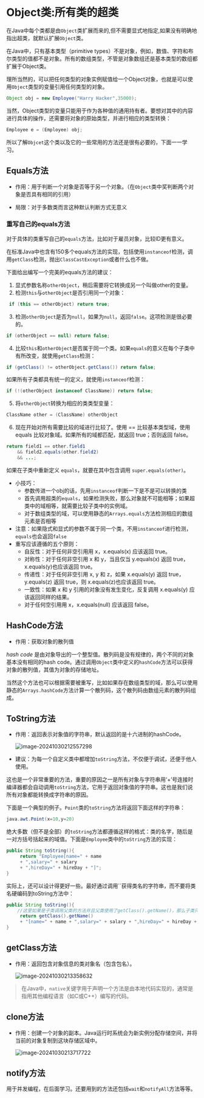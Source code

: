 # Object类:所有类的超类

在Java中每个类都是由`Object`类扩展而来的,但不需要显式地指定,如果没有明确地指出超类，就默认扩展`Object`类。

在Java中，只有基本类型（primitive types）不是对象，例如，数值、字符和布尔类型的值都不是对象。所有的数组类型，不管是对象数组还是基本类型的数组都扩展于Object类。

理所当然的，可以把任何类型的对象实例赋值给一个Object对象，也就是可以使用`Object`类型的变量引用任何类型的对象。
```java
Object obj = new Employee("Harry Hacker",35000);
```

当然，Object类型的变量只能用于作为各种值的通用持有者。要想对其中的内容进行具体的操作，还需要将对象的原始类型，并进行相应的类型转换：

```java
Employee e = (Employee) obj;
```

所以了解`Objcet`这个类以及它的一些常用的方法还是很有必要的，下面一一学习。

## Equals方法

- 作用：用于判断一个对象是否等于另一个对象。（在`Object`类中奖判断两个对象是否具有相同的引用）

- 局限：对于多数类而言这种默认判断方式无意义

  

### 重写自己的equals方法

  对于具体的类重写自己的`equals`方法，比如对于雇员对象，比较ID更有意义。

在标准Java中也含有150多个equals方法的实现，包括使用`instanceof`检测，调用`getClass`检测，抛出`ClassCastException`或者什么也不做。

下面给出编写一个完美的equals方法的建议：
1) 显式参数名称`otherObject`，稍后需要将它转换成另一个叫做other的变量。
2) 检测`this`与`otherObject`是否引用同一个对象：
 ```java
  if (this == otherObject) return true;
 ```
3) 检测`otherObject`是否为`null`，如果为`null`，返回`false`。这项检测是很必要的。
 ```java 
 if (otherObject == null) return false;
 ```
4) 比较`this`和`otherObject`是否属于同一个类。如果`equals`的意义在每个子类中有所改变，就使用`getClass`检测：
 ```java 
 if (getClass() != otherObject.getClass()) return false;
 ```
如果所有子类都具有统一的定义，就使用`instanceof`检测：

```java
if (!(otherObject instanceof ClassName)) return false;
```

5) 将`otherObject`转换为相应的类类型变量： 

```java
ClassName other = (ClassName) otherObject
```

6) 现在开始对所有需要比较的域进行比较了。使用 == 比较基本类型域，使用 equals 比较对象域。如果所有的域都匹配，就返回 true；否则返回 false。 

```java
return field1 == other.field1 
    && field2.equals(other.field2) 
    && ...;
```

如果在子类中重新定义 `equals`，就要在其中包含调用 `super.equals(other)`。

   

  - 小技巧：
    - 参数传进一个obj的话，先用`instanceof`判断一下是不是可以转换的类
    - 首先调用超类的`equals`，如果检测失败，那么对象就不可能相等；如果超类中的域相等，就需要比较子类中的实例域。
    - 对于数组类型的域，可以使用静态的`Arrays.equals`方法检测相应的数组元素是否相等
  - 注意：如果隐式和显式的参数不属于同一个类，不用`instanceof`进行检测，`equals`也会返回`false`
  - 重写应该遵循的五个原则：
    - 自反性：对于任何非空引用用 x，x.equals(x) 应该返回 true。
    - 对称性：对于任何非空引用 x 和 y，当且仅当 y.equals(x) 返回 true，x.equals(y)也应该返回 true。
    - 传递性：对于任何非空引用 x, y 和 z，如果 x.equals(y) 返回 true，y.equals(z) 返回 true，则 x.equals(z)也应该返回 true。
    - 一致性：如果 x 和 y 引用的对象没有发生变化，反复调用 x.equals(y) 应该返回同样的结果。
    - 对于任何空引用用 x，x.equals(null) 应该返回 false。
    
    

## HashCode方法

- 作用：获取对象的散列值

*hash code* 是由对象导出的一个整型值。散列码是没有规律的，两个不同的对象基本没有相同的hash code。通过调用`Object`类中定义的`hashCode`方法可以获得对象的散列值，其值为对象的存储地址。

当然这个方法也可以根据需要被重写，比如如果存在数组类型的域，那么可以使用静态的`Arrays.hashCode`方法计算一个散列码，这个散列码由数组元素的散列码组成。



## ToString方法

- 作用：返回表示对象值的字符串，默认返回的是十六进制的hashCode。

  ![image-20241030212557298](https://gitee.com/De1ores/csdn-picture-bed/raw/master/202410302125342.png)

- 建议：为每一个自定义类中都增加`toString`方法，不仅便于调试，还便于他人使用。

这也是一个非常重要的方法，重要的原因之一是所有对象与字符串用‘+’号连接时编译器都会自动调用`toString`方法，它用于返回对象值的字符串。这也是我们说所有对象都能转换成字符串的原因。

下面是一个典型的例子。`Point`类的`toString`方法将返回下面这样的字符串：

```java
java.awt.Point(x=10,y=20)
```

绝大多数（但不是全部）的`toString`方法都遵循这样的格式：类的名字，随后是一对方括号括起来的域值。下面是`Employee`类中的`toString`方法的实现：

```java
public String toString(){
     return "Employee[name=" + name 
     + ",salary=" + salary 
     + ",hireDay=" + hireDay + "]";
}
```

实际上，还可以设计得更好一些。最好通过调用``获得类名的字符串，而不要将类名硬编码到toString方法中：

```java
public String toString(){
    //这里如果是子类调用父类的方法并且父类使用了getClass().getName()，那么子类只要调用super.toString再加上自己的特有域就可以了
     return getClass().getName()
     + "[name=" + name + ",salary=" + salary + ",hireDay=" + hireDay + "]";
}
```



## getClass方法

- 作用：返回包含对象信息的类对象名（包含包名）。

  ![image-20241030213358632](https://gitee.com/De1ores/csdn-picture-bed/raw/master/202410302133672.png)

> 在Java中，`native`关键字用于声明一个方法是由本地代码实现的，通常是指用其他编程语言（如C或C++）编写的代码。



## clone方法

- 作用：创建一个对象的副本。Java运行时系统会为新实例分配存储空间，并将当前的对象复制到这块存储区域中。

  ![image-20241030213717722](https://gitee.com/De1ores/csdn-picture-bed/raw/master/202410302137772.png)

## notify方法

用于并发编程，在后面学习。还要用到的方法还包括`wait`和`notifyAll`方法等等。

